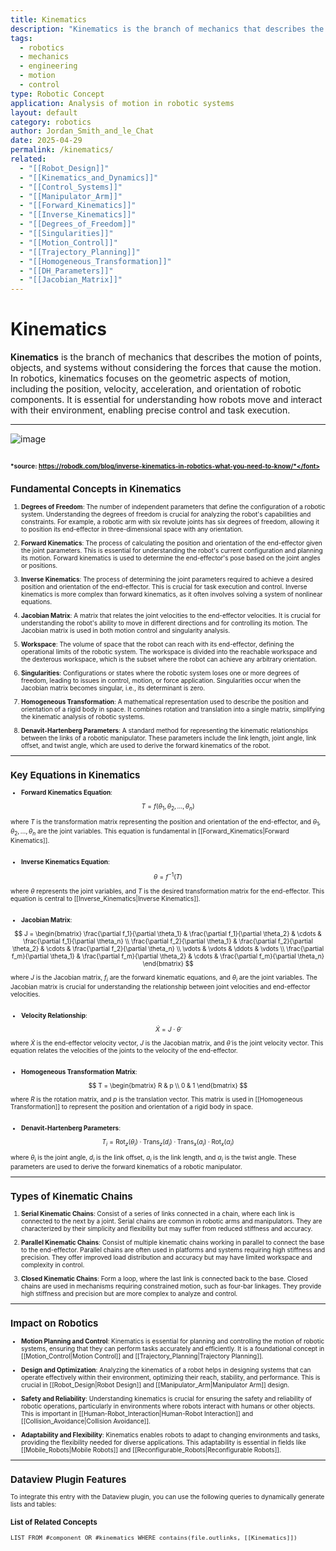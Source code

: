```yaml
---
title: Kinematics
description: "Kinematics is the branch of mechanics that describes the motion of points, objects, and systems without considering the forces that cause the motion."
tags:
  - robotics
  - mechanics
  - engineering
  - motion
  - control
type: Robotic Concept
application: Analysis of motion in robotic systems
layout: default
category: robotics
author: Jordan_Smith_and_le_Chat
date: 2025-04-29
permalink: /kinematics/
related:
  - "[[Robot_Design]]"
  - "[[Kinematics_and_Dynamics]]"
  - "[[Control_Systems]]"
  - "[[Manipulator_Arm]]"
  - "[[Forward_Kinematics]]"
  - "[[Inverse_Kinematics]]"
  - "[[Degrees_of_Freedom]]"
  - "[[Singularities]]"
  - "[[Motion_Control]]"
  - "[[Trajectory_Planning]]"
  - "[[Homogeneous_Transformation]]"
  - "[[DH_Parameters]]"
  - "[[Jacobian_Matrix]]"
---
```


# Kinematics

**Kinematics** is the branch of mechanics that describes the motion of points, objects, and systems without considering the forces that cause the motion. In robotics, kinematics focuses on the geometric aspects of motion, including the position, velocity, acceleration, and orientation of robotic components. It is essential for understanding how robots move and interact with their environment, enabling precise control and task execution.

---
![image](https://github.com/user-attachments/assets/ef14b44c-b48e-42aa-8878-720f21bb72c7)

<font size=1>*source: https://robodk.com/blog/inverse-kinematics-in-robotics-what-you-need-to-know/*</font>
---

## Fundamental Concepts in Kinematics

1. **Degrees of Freedom**: The number of independent parameters that define the configuration of a robotic system. Understanding the degrees of freedom is crucial for analyzing the robot's capabilities and constraints. For example, a robotic arm with six revolute joints has six degrees of freedom, allowing it to position its end-effector in three-dimensional space with any orientation.

2. **Forward Kinematics**: The process of calculating the position and orientation of the end-effector given the joint parameters. This is essential for understanding the robot's current configuration and planning its motion. Forward kinematics is used to determine the end-effector's pose based on the joint angles or positions.

3. **Inverse Kinematics**: The process of determining the joint parameters required to achieve a desired position and orientation of the end-effector. This is crucial for task execution and control. Inverse kinematics is more complex than forward kinematics, as it often involves solving a system of nonlinear equations.

4. **Jacobian Matrix**: A matrix that relates the joint velocities to the end-effector velocities. It is crucial for understanding the robot's ability to move in different directions and for controlling its motion. The Jacobian matrix is used in both motion control and singularity analysis.

5. **Workspace**: The volume of space that the robot can reach with its end-effector, defining the operational limits of the robotic system. The workspace is divided into the reachable workspace and the dexterous workspace, which is the subset where the robot can achieve any arbitrary orientation.

6. **Singularities**: Configurations or states where the robotic system loses one or more degrees of freedom, leading to issues in control, motion, or force application. Singularities occur when the Jacobian matrix becomes singular, i.e., its determinant is zero.

7. **Homogeneous Transformation**: A mathematical representation used to describe the position and orientation of a rigid body in space. It combines rotation and translation into a single matrix, simplifying the kinematic analysis of robotic systems.

8. **Denavit-Hartenberg Parameters**: A standard method for representing the kinematic relationships between the links of a robotic manipulator. These parameters include the link length, joint angle, link offset, and twist angle, which are used to derive the forward kinematics of the robot.

---

## Key Equations in Kinematics

- **Forward Kinematics Equation**:

$$
T = f(\theta_1, \theta_2, \ldots, \theta_n)
$$

  where $T$ is the transformation matrix representing the position and orientation of the end-effector, and $\theta_1, \theta_2, \ldots, \theta_n$ are the joint variables. This equation is fundamental in [[Forward_Kinematics|Forward Kinematics]].
<br></br>
- **Inverse Kinematics Equation**:

$$
\theta = f^{-1}(T)
$$

  where $\theta$ represents the joint variables, and $T$ is the desired transformation matrix for the end-effector. This equation is central to [[Inverse_Kinematics|Inverse Kinematics]].
<br></br>
- **Jacobian Matrix**:

$$
J = \begin{bmatrix}
\frac{\partial f_1}{\partial \theta_1} & \frac{\partial f_1}{\partial \theta_2} & \cdots & \frac{\partial f_1}{\partial \theta_n} \\
\frac{\partial f_2}{\partial \theta_1} & \frac{\partial f_2}{\partial \theta_2} & \cdots & \frac{\partial f_2}{\partial \theta_n} \\
\vdots & \vdots & \ddots & \vdots \\
\frac{\partial f_m}{\partial \theta_1} & \frac{\partial f_m}{\partial \theta_2} & \cdots & \frac{\partial f_m}{\partial \theta_n}
\end{bmatrix}
$$
 
  where $J$ is the Jacobian matrix, $f_i$ are the forward kinematic equations, and $\theta_i$ are the joint variables. The Jacobian matrix is crucial for understanding the relationship between joint velocities and end-effector velocities.
<br></br>
- **Velocity Relationship**:

$$
\dot{X} = J \cdot \dot{\theta}
$$

  where $\dot{X}$ is the end-effector velocity vector, $J$ is the Jacobian matrix, and $\dot{\theta}$ is the joint velocity vector. This equation relates the velocities of the joints to the velocity of the end-effector.
<br></br>
- **Homogeneous Transformation Matrix**:

$$
T = \begin{bmatrix}
R & p \\
0 & 1
\end{bmatrix}
$$
 
  where $R$ is the rotation matrix, and $p$ is the translation vector. This matrix is used in [[Homogeneous Transformation]] to represent the position and orientation of a rigid body in space.
<br></br>
- **Denavit-Hartenberg Parameters**:

$$
T_i = \text{Rot}_z(\theta_i) \cdot \text{Trans}_z(d_i) \cdot \text{Trans}_x(a_i) \cdot \text{Rot}_x(\alpha_i)
$$

  where $\theta_i$ is the joint angle, $d_i$ is the link offset, $a_i$ is the link length, and $\alpha_i$ is the twist angle. These parameters are used to derive the forward kinematics of a robotic manipulator.

---

## Types of Kinematic Chains

1. **Serial Kinematic Chains**: Consist of a series of links connected in a chain, where each link is connected to the next by a joint. Serial chains are common in robotic arms and manipulators. They are characterized by their simplicity and flexibility but may suffer from reduced stiffness and accuracy.

2. **Parallel Kinematic Chains**: Consist of multiple kinematic chains working in parallel to connect the base to the end-effector. Parallel chains are often used in platforms and systems requiring high stiffness and precision. They offer improved load distribution and accuracy but may have limited workspace and complexity in control.

3. **Closed Kinematic Chains**: Form a loop, where the last link is connected back to the base. Closed chains are used in mechanisms requiring constrained motion, such as four-bar linkages. They provide high stiffness and precision but are more complex to analyze and control.

---

## Impact on Robotics

- **Motion Planning and Control**: Kinematics is essential for planning and controlling the motion of robotic systems, ensuring that they can perform tasks accurately and efficiently. It is a foundational concept in [[Motion_Control|Motion Control]] and [[Trajectory_Planning|Trajectory Planning]].

- **Design and Optimization**: Analyzing the kinematics of a robot helps in designing systems that can operate effectively within their environment, optimizing their reach, stability, and performance. This is crucial in [[Robot_Design|Robot Design]] and [[Manipulator_Arm|Manipulator Arm]] design.

- **Safety and Reliability**: Understanding kinematics is crucial for ensuring the safety and reliability of robotic operations, particularly in environments where robots interact with humans or other objects. This is important in [[Human-Robot_Interaction|Human-Robot Interaction]] and [[Collision_Avoidance|Collision Avoidance]].

- **Adaptability and Flexibility**: Kinematics enables robots to adapt to changing environments and tasks, providing the flexibility needed for diverse applications. This adaptability is essential in fields like [[Mobile_Robots|Mobile Robots]] and [[Reconfigurable_Robots|Reconfigurable Robots]].

---

## Dataview Plugin Features

To integrate this entry with the Dataview plugin, you can use the following queries to dynamically generate lists and tables:

### List of Related Concepts
```dataview
LIST FROM #component OR #kinematics WHERE contains(file.outlinks, [[Kinematics]])
